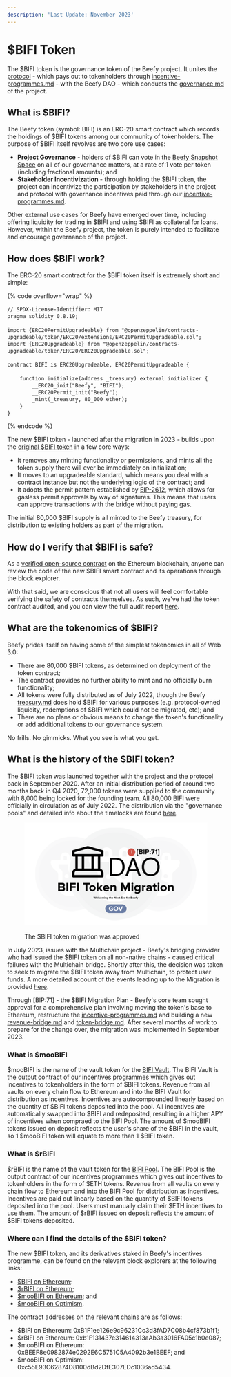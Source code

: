 ```yaml
---
description: 'Last Update: November 2023'
---
```


# $BIFI Token

The $BIFI token is the governance token of the Beefy project. It unites the [protocol](../protocol/ "mention") - which pays out to tokenholders through [incentive-programmes.md](../protocol/incentive-programmes.md "mention") - with the Beefy DAO - which conducts the [governance.md](../../dao/governance.md "mention") of the project.

## **What is $BIFI?**

The Beefy token (symbol: BIFI) is an ERC-20 smart contract which records the holdings of $BIFI tokens among our community of tokenholders. The purpose of $BIFI itself revolves are two core use cases:

* **Project Governance** - holders of $BIFI can vote in the [Beefy Snapshot Space](https://vote.beefy.finance/#/) on all of our governance matters, at a rate of 1 vote per token (including fractional amounts); and
* **Stakeholder Incentivization** - through holding the $BIFI token, the project can incentivize the participation by stakeholders in the project and protocol with governance incentives paid through our [incentive-programmes.md](../protocol/incentive-programmes.md "mention").

Other external use cases for Beefy have emerged over time, including offering liquidity for trading in $BIFI and using $BIFI as collateral for loans. However, within the Beefy project, the token is purely intended to facilitate and encourage governance of the project.

## How does $BIFI work?

The ERC-20 smart contract for the $BIFI token itself is extremely short and simple:

{% code overflow="wrap" %}
```solidity
// SPDX-License-Identifier: MIT
pragma solidity 0.8.19;

import {ERC20PermitUpgradeable} from "@openzeppelin/contracts-upgradeable/token/ERC20/extensions/ERC20PermitUpgradeable.sol";
import {ERC20Upgradeable} from "@openzeppelin/contracts-upgradeable/token/ERC20/ERC20Upgradeable.sol";

contract BIFI is ERC20Upgradeable, ERC20PermitUpgradeable {
    
    function initialize(address _treasury) external initializer {
        __ERC20_init("Beefy", "BIFI");
        __ERC20Permit_init("Beefy");
        _mint(_treasury, 80_000 ether);
    }
}
```
{% endcode %}

The new $BIFI token - launched after the migration in 2023 - builds upon the [original $BIFI token](https://bscscan.com/token/0xCa3F508B8e4Dd382eE878A314789373D80A5190A#code) in a few core ways:

* It removes any minting functionality or permissions, and mints all the token supply there will ever be immediately on initialization;
* It moves to an upgradeable standard, which means you deal with a contract instance but not the underlying logic of the contract; and
* It adopts the permit pattern established by [EIP-2612](https://eips.ethereum.org/EIPS/eip-2612), which allows for gasless permit approvals by way of signatures. This means that users can approve transactions with the bridge without paying gas.

The initial 80,000 $BIFI supply is all minted to the Beefy treasury, for distribution to existing holders as part of the migration.

## How do I verify that $BIFI is safe?

As a [verified open-source contract](https://etherscan.io/address/0xb1f1ee126e9c96231cc3d3fad7c08b4cf873b1f1) on the Ethereum blockchain, anyone can review the code of the new $BIFI smart contract and its operations through the block explorer.&#x20;

With that said, we are conscious that not all users will feel comfortable verifying the safety of contracts themselves. As such, we've had the token contract audited, and you can view the full audit report [here](https://github.com/beefyfinance/beefy-audits/blob/master/2023-08-30-Beefy-Zellic-BIFI-Token-Audit.pdf).

## What are the tokenomics of $BIFI?

Beefy prides itself on having some of the simplest tokenomics in all of Web 3.0:&#x20;

* There are 80,000 $BIFI tokens, as determined on deployment of the token contract;&#x20;
* The contract provides no further ability to mint and no officially burn functionality;
* All tokens were fully distributed as of July 2022, though the Beefy [treasury.md](../../dao/treasury.md "mention") does hold $BIFI for various purposes (e.g. protocol-owned liquidity, redemptions of $BIFI which could not be migrated, etc); and
* There are no plans or obvious means to change the token's functionality or add additional tokens to our governance system.

No frills. No gimmicks. What you see is what you get.

## What is the history of the $BIFI token?

The $BIFI token was launched together with the project and the [protocol](../protocol/ "mention") back in September 2020. After an initial distribution period of around two months back in Q4 2020, 72,000 tokens were supplied to the community with 8,000 being locked for the founding team. All 80,000 BIFI were officially in circulation as of July 2022. The distribution via the "governance pools" and detailed info about the timelocks are found [here](https://github.com/beefyfinance/beefy-gov).

<figure><img src="../../.gitbook/assets/cover.png" alt=""><figcaption><p>The $BIFI token migration was approved </p></figcaption></figure>

In July 2023, issues with the Multichain project - Beefy's bridging provider who had issued the $BIFI token on all non-native chains - caused critical failures with the Multichain bridge. Shortly after this, the decision was taken to seek to migrate the $BIFI token away from Multichain, to protect user funds. A more detailed account of the events leading up to the Migration is provided [here](https://beefy.com/articles/bifi-migration/).

Through \[BIP:71] - the $BIFI Migration Plan - Beefy's core team sought approval for a comprehensive plan involving moving the token's base to Ethereum, restructure the [incentive-programmes.md](../protocol/incentive-programmes.md "mention") and building a new [revenue-bridge.md](../protocol/revenue-bridge.md "mention") and [token-bridge.md](token-bridge.md "mention"). After several months of work to prepare for the change over, the migration was implemented in September 2023.

### What is $mooBIFI

$mooBIFI is the name of the vault token for the [BIFI Vault](https://app.beefy.com/vault/bifi-vault). The BIFI Vault is the output contract of our incentives programmes which gives out incentives to tokenholders in the form of $BIFI tokens. Revenue from all vaults on every chain flow to Ethereum and into the BIFI Vault for distribution as incentives. Incentives are autocompounded linearly based on the quantity of $BIFI tokens deposited into the pool. All incentives are automatically swapped into $BIFI and redeposited, resulting in a higher APY of incentives when compraed to the BIFI Pool. The amount of $mooBIFI tokens issued on deposit reflects the user's share of the $BIFI in the vault, so 1 $mooBIFI token will equate to more than 1 $BIFI token.

### What is $rBIFI

$rBIFI is the name of the vault token for the [BIFI Pool](https://app.beefy.com/vault/bifi-pool). The BIFI Pool is the output contract of our incentives programmes which gives out incentives to tokenholders in the form of $ETH tokens. Revenue from all vaults on every chain flow to Ethereum and into the BIFI Pool for distribution as incentives. Incentives are paid out linearly based on the quantity of $BIFI tokens deposited into the pool. Users must manually claim their $ETH incentives to use them. The amount of $rBIFI issued on deposit reflects the amount of $BIFI tokens deposited.

### Where can I find the details of the $BIFI token?

The new $BIFI token, and its derivatives staked in Beefy's incentives programme, can be found on the relevant block explorers at the following links:

* [$BIFI on Ethereum](https://etherscan.io/address/0xB1F1ee126e9c96231Cc3d3fAD7C08b4cf873b1f1);
* [$rBIFI on Ethereum](https://etherscan.io/address/0xb1F131437e314614313aAb3a3016FA05c1b0e087);
* [$mooBIFI on Ethereum](https://etherscan.io/address/0xBEEF8e0982874e0292E6C5751C5A4092b3e1BEEF); and
* [$mooBIFI on Optimism](https://optimistic.etherscan.io/address/0xc55E93C62874D8100dBd2DfE307EDc1036ad5434).

The contract addresses on the relevant chains are as follows:

* $BIFI on Ethereum: 0xB1F1ee126e9c96231Cc3d3fAD7C08b4cf873b1f1;
* $rBIFI on Ethereum: 0xb1F131437e314614313aAb3a3016FA05c1b0e087;
* $mooBIFI on Ethereum: 0xBEEF8e0982874e0292E6C5751C5A4092b3e1BEEF; and
* $mooBIFI on Optimism: 0xc55E93C62874D8100dBd2DfE307EDc1036ad5434.
